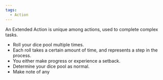 ```yaml
---
tags:
  - Action
---
```


An Extended Action is unique among actions, used to complete complex tasks.

- Roll your dice pool multiple times.
- Each roll takes a certain amount of time, and represents a step in the process.
- You either make progress or experience a setback.
- Determine your dice pool as normal.
- Make note of any 